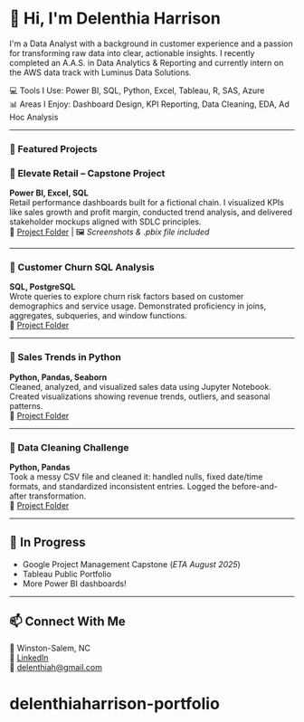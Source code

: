 # 👋 Hi, I'm Delenthia Harrison

I'm a Data Analyst with a background in customer experience and a passion for transforming raw data into clear, actionable insights. I recently completed an A.A.S. in Data Analytics & Reporting and currently intern on the AWS data track with Luminus Data Solutions.

💻 Tools I Use: Power BI, SQL, Python, Excel, Tableau, R, SAS, Azure  
📊 Areas I Enjoy: Dashboard Design, KPI Reporting, Data Cleaning, EDA, Ad Hoc Analysis

---

### 🌟 Featured Projects

### 🔹 Elevate Retail – Capstone Project
**Power BI, Excel, SQL**  
Retail performance dashboards built for a fictional chain. I visualized KPIs like sales growth and profit margin, conducted trend analysis, and delivered stakeholder mockups aligned with SDLC principles.  
📁 [Project Folder](./capstone-elevate-retail) | 🖼️ *Screenshots & .pbix file included*

---

### 🔹 Customer Churn SQL Analysis  
**SQL, PostgreSQL**  
Wrote queries to explore churn risk factors based on customer demographics and service usage. Demonstrated proficiency in joins, aggregates, subqueries, and window functions.  
📁 [Project Folder](./sql-customer-churn-analysis)

---

### 🔹 Sales Trends in Python  
**Python, Pandas, Seaborn**  
Cleaned, analyzed, and visualized sales data using Jupyter Notebook. Created visualizations showing revenue trends, outliers, and seasonal patterns.  
📁 [Project Folder](./python-sales-analysis)

---

### 🔹 Data Cleaning Challenge  
**Python, Pandas**  
Took a messy CSV file and cleaned it: handled nulls, fixed date/time formats, and standardized inconsistent entries. Logged the before-and-after transformation.  
📁 [Project Folder](./data-cleaning-practice)

---

## 🔧 In Progress
- Google Project Management Capstone (*ETA August 2025*)
- Tableau Public Portfolio
- More Power BI dashboards!

---

## 📫 Connect With Me  
📍 Winston-Salem, NC  
🔗 [LinkedIn](https://www.linkedin.com/in/delenthiaharrison)  
📧 delenthiah@gmail.com

# delenthiaharrison-portfolio
